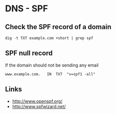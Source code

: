 # DNS - SPF
Check the SPF record of a domain
--------------------------------

	dig -t TXT example.com +short | grep spf

SPF null record
---------------


If the domain should not be sending any email

	www.example.com.   IN  TXT  "v=spf1 -all"

Links
-----



* <http://www.openspf.org/>
* <http://www.spfwizard.net/>


